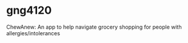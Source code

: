 # gng4120
ChewAnew: An app to help navigate grocery shopping for people with allergies/intolerances
